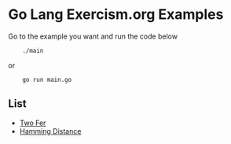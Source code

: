 # Go Lang Exercism.org Examples

Go to the example you want and run the code below
```
    ./main
```
or
```
    go run main.go
```

## List
- [Two Fer](https://github.com/ozerozdas/golang-learning/tree/main/Exercism.org/TwoFer)
- [Hamming Distance](https://github.com/ozerozdas/golang-learning/tree/main/Exercism.org/Hamming)